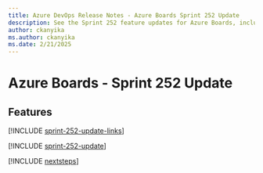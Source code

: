 ```yaml
---
title: Azure DevOps Release Notes - Azure Boards Sprint 252 Update
description: See the Sprint 252 feature updates for Azure Boards, including next steps.
author: ckanyika
ms.author: ckanyika
ms.date: 2/21/2025
---
```


# Azure Boards - Sprint 252 Update

## Features

[!INCLUDE [sprint-252-update-links](../includes/boards/sprint-252-update-links.md)]

[!INCLUDE [sprint-252-update](../includes/boards/sprint-252-update.md)]

[!INCLUDE [nextsteps](../includes/nextsteps.md)]